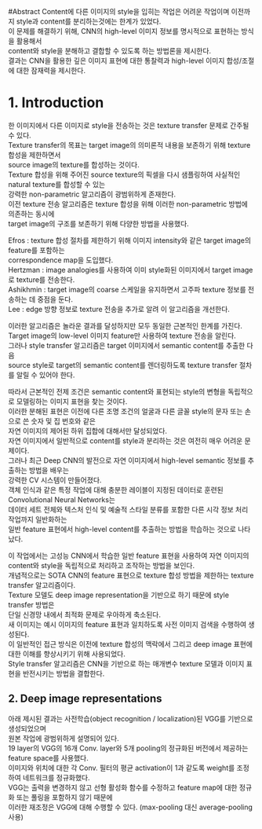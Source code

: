 #Abstract
Content에 다른 이미지의 style을 입히는 작업은 어려운 작업이며 이전까지 style과 content를 분리하는것에는 한계가 있었다.  
이 문제를 해결하기 위해, CNN의 high-level 이미지 정보를 명시적으로 표현하는 방식을 활용해서  
content와 style을 분해하고 결합할 수 있도록 하는 방법론을 제시한다.  
결과는 CNN을 활용한 깊은 이미지 표현에 대한 통찰력과 high-level 이미지 합성/조절에 대한 잠재력을 제시한다. 

# 1. Introduction
한 이미지에서 다른 이미지로 style을 전송하는 것은 texture transfer 문제로 간주될 수 있다.  
Texture transfer의 목표는 target image의 의미론적 내용을 보존하기 위해 texture 합성을 제한하면서  
source image의 texture를 합성하는 것이다.  
Texture 합성을 위해 주어진 source texture의 픽셀을 다시 샘플링하여 사실적인 natural texture를 합성할 수 있는  
강력한 non-parametric 알고리즘이 광범위하게 존재한다.  
이전 texture 전송 알고리즘은 texture 합성을 위해 이러한 non-parametric 방법에 의존하는 동시에  
target image의 구조를 보존하기 위해 다양한 방법을 사용했다.  

Efros : texture 합성 절차를 제한하기 위해 이미지 intensity와 같은 target image의 feature를 포함하는  
correspondence map을 도입했다.  
Hertzman : image analogies를 사용하여 이미 style화된 이미지에서 target image로 texture를 전송한다.  
Ashikhmin : target image의 coarse 스케일을 유지하면서 고주파 texture 정보를 전송하는 데 중점을 둔다.  
Lee : edge 방향 정보로 texture 전송을 추가로 알려 이 알고리즘을 개선한다.  

이러한 알고리즘은 놀라운 결과를 달성하지만 모두 동일한 근본적인 한계를 가진다.  
Target image의 low-level 이미지 feature만 사용하여 texture 전송을 알린다.  
그러나 style transfer 알고리즘은 target 이미지에서 semantic content를 추출한 다음  
source style로 target의 semantic content를 렌더링하도록 texture transfer 절차를 알릴 수 있어야 한다.  

따라서 근본적인 전제 조건은 semantic content와 표현되는 style의 변형을 독립적으로 모델링하는 이미지 표현을 찾는 것이다.  
이러한 분해된 표현은 이전에 다른 조명 조건의 얼굴과 다른 글꼴 style의 문자 또는 손으로 쓴 숫자 및 집 번호와 같은  
자연 이미지의 제어된 하위 집합에 대해서만 달성되었다.  
자연 이미지에서 일반적으로 content를 style과 분리하는 것은 여전히 매우 어려운 문제이다.  
그러나 최근 Deep CNN의 발전으로 자연 이미지에서 high-level semantic 정보를 추출하는 방법을 배우는  
강력한 CV 시스템이 만들어졌다.  
객체 인식과 같은 특정 작업에 대해 충분한 레이블이 지정된 데이터로 훈련된 Convolutional Neural Networks는  
데이터 세트 전체와 텍스처 인식 및 예술적 스타일 분류를 포함한 다른 시각 정보 처리 작업까지 일반화하는  
일반 feature 표현에서 high-level content를 추출하는 방법을 학습하는 것으로 나타났다.  

이 작업에서는 고성능 CNN에서 학습한 일반 feature 표현을 사용하여 자연 이미지의  
content와 style을 독립적으로 처리하고 조작하는 방법을 보인다.  
개념적으로는 SOTA CNN의 feature 표현으로 texture 합성 방법을 제한하는 texture transfer 알고리즘이다.  
Texture 모델도 deep image representation을 기반으로 하기 때문에 style transfer 방법은  
단일 신경망 내에서 최적화 문제로 우아하게 축소된다.  
새 이미지는 예시 이미지의 feature 표현과 일치하도록 사전 이미지 검색을 수행하여 생성된다.  
이 일반적인 접근 방식은 이전에 texture 합성의 맥락에서 그리고 deep image 표현에 대한 이해를 향상시키기 위해 사용되었다.  
Style transfer 알고리즘은 CNN을 기반으로 하는 매개변수 texture 모델과 이미지 표현을 반전시키는 방법을 결합한다.  

## 2. Deep image representations
아래 제시된 결과는 사전학습(object recognition / localization)된 VGG를 기반으로 생성되었으며  
원본 작업에 광범위하게 설명되어 있다.  
19 layer의 VGG의 16개 Conv. layer와 5개 pooling의 정규화된 버전에서 제공하는 feature space를 사용했다.  
이미지와 위치에 대한 각 Conv. 필터의 평균 activation이 1과 같도록 weight를 조정하여 네트워크를 정규화했다.  
VGG는 출력을 변경하지 않고 선형 활성화 함수를 수정하고 feature map에 대한 정규화 또는 풀링을 포함하지 않기 때문에  
이러한 재조정은 VGG에 대해 수행할 수 있다. (max-pooling 대신 average-pooling 사용)
